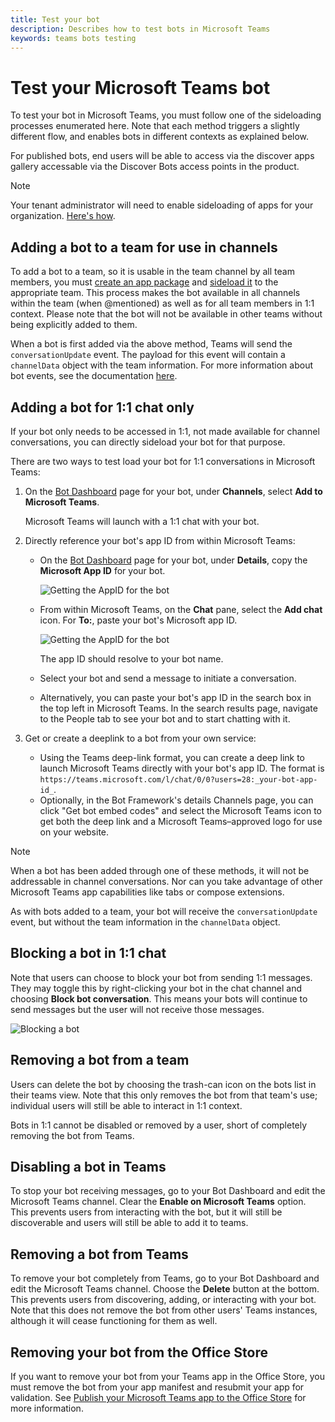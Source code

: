 ```yaml
---
title: Test your bot
description: Describes how to test bots in Microsoft Teams
keywords: teams bots testing
---
```

# Test your Microsoft Teams bot

To test your bot in Microsoft Teams, you must follow one of the sideloading processes enumerated here.  Note that each method triggers a slightly different flow, and enables bots in different contexts as explained below.

For published bots, end users will be able to access via the discover apps gallery accessable via the Discover Bots access points in the product.

> [!NOTE]
> Your tenant administrator will need to enable sideloading of apps for your organization. [Here's how](/microsoftteams/admin-settings).

## Adding a bot to a team for use in channels

To add a bot to a team, so it is usable in the team channel by all team members, you must [create an app package](~/publishing/apps-package) and [sideload it](~/concepts/apps/apps-sideload) to the appropriate team. This process makes the bot available in all channels within the team (when @mentioned) as well as for all team members in 1:1 context. Please note that the bot will not be available in other teams without being explicitly added to them.

When a bot is first added via the above method, Teams will send the `conversationUpdate` event. The payload for this event will contain a `channelData` object with the team information. For more information about bot events, see the documentation [here](~/concepts/bots/bots-notifications).

## Adding a bot for 1:1 chat only

If your bot only needs to be accessed in 1:1, not made available for channel conversations, you can directly sideload your bot for that purpose.  

There are two ways to test load your bot for 1:1 conversations in Microsoft Teams:

1. On the [Bot Dashboard](https://dev.botframework.com/bots) page for your bot, under **Channels**, select **Add to Microsoft Teams**.

   Microsoft Teams will launch with a 1:1 chat with your bot.

2. Directly reference your bot's app ID from within Microsoft Teams:
   * On the [Bot Dashboard](https://dev.botframework.com/bots) page for your bot, under **Details**, copy the **Microsoft App ID** for your bot.
	
     ![Getting the AppID for the bot](~/assets/images/bots_appid_botframework.png)
	
   * From within Microsoft Teams, on the **Chat** pane, select the **Add chat** icon. For **To:**, paste your bot's Microsoft app ID.
	
     ![Getting the AppID for the bot](~/assets/images/bots_sideloading.png)
		
     The app ID should resolve to your bot name.

   * Select your bot and send a message to initiate a conversation.

   * Alternatively, you can paste your bot's app ID in the search box in the top left in Microsoft Teams. In the search results page, navigate to the People tab to see your bot and to start chatting with it. 

3. Get or create a deeplink to a bot from your own service:

   * Using the Teams deep-link format, you can create a deep link to launch Microsoft Teams directly with your bot's app ID. The format is `https://teams.microsoft.com/l/chat/0/0?users=28:_your-bot-app-id_`.
   * Optionally, in the Bot Framework's details Channels page, you can click "Get bot embed codes" and select the Microsoft Teams icon to get both the deep link and a Microsoft Teams&ndash;approved logo for use on your website.

> [!NOTE]
> When a bot has been added through one of these methods, it will not be addressable in channel conversations. Nor can you take advantage of other Microsoft Teams app capabilities like tabs or compose extensions.

As with bots added to a team, your bot will receive the `conversationUpdate` event, but without the team information in the `channelData` object.

## Blocking a bot in 1:1 chat

Note that users can choose to block your bot from sending 1:1 messages. They may toggle this by right-clicking your bot in the chat channel and choosing **Block bot conversation**. This means your bots will continue to send messages but the user will not receive those messages.

![Blocking a bot](~/assets/images/bot/botdisable.png)

## Removing a bot from a team

Users can delete the bot by choosing the trash-can icon on the bots list in their teams view. Note that this only removes the bot from that team's use; individual users will still be able to interact in 1:1 context.

Bots in 1:1 cannot be disabled or removed by a user, short of completely removing the bot from Teams.

## Disabling a bot in Teams

To stop your bot receiving messages, go to your Bot Dashboard and edit the Microsoft Teams channel. Clear the **Enable on Microsoft Teams** option. This prevents users from interacting with the bot, but it will still be discoverable and users will still be able to add it to teams.

## Removing a bot from Teams

To remove your bot completely from Teams, go to your Bot Dashboard and edit the Microsoft Teams channel. Choose the **Delete** button at the bottom. This prevents users from discovering, adding, or interacting with your bot. Note that this does not remove the bot from other users' Teams instances, although it will cease functioning for them as well.

## Removing your bot from the Office Store

If you want to remove your bot from your Teams app in the Office Store, you must remove the bot from your app manifest and resubmit your app for validation. See [Publish your Microsoft Teams app to the Office Store](~/publishing/apps-publish) for more information.
